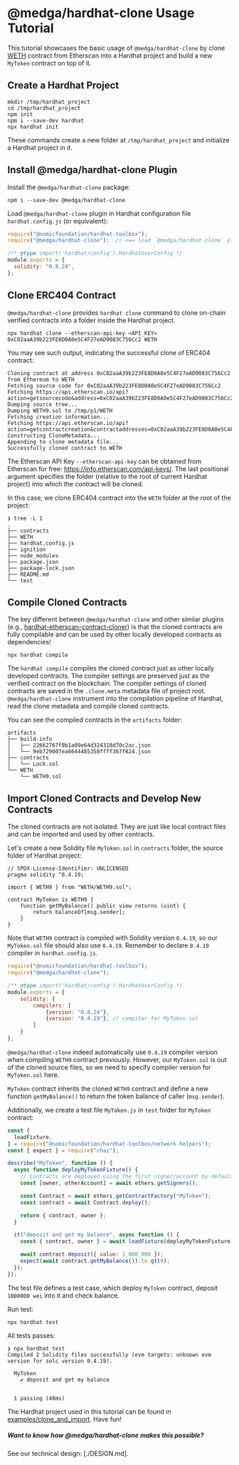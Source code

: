 # @medga/hardhat-clone Usage Tutorial

This tutorial showcases the basic usage of `@medga/hardhat-clone` by clone [WETH](https://etherscan.io/address/0xC02aaA39b223FE8D0A0e5C4F27eAD9083C756Cc2#code) contract from Etherscan into a Hardhat project and build a new `MyToken` contract on top of it.

## Create a Hardhat Project

```shell
mkdir /tmp/hardhat_project
cd /tmp/hardhat_project
npm init
npm i --save-dev hardhat
npx hardhat init
```

These commands create a new folder at `/tmp/hardhat_project` and initialize a Hardhat project in it.

## Install @medga/hardhat-clone Plugin

Install the `@medga/hardhat-clone` package:
```shell
npm i --save-dev @medga/hardhat-clone
```

Load `@medga/hardhat-clone` plugin in Hardhat configuration file `hardhat.config.js` (or equivalent):
```javascript
require("@nomicfoundation/hardhat-toolbox");
require("@medga/hardhat-clone");  // <== load `@medga/hardhat-clone` plugin 

/** @type import('hardhat/config').HardhatUserConfig */
module.exports = {
  solidity: "0.8.24",
};
```

## Clone ERC404 Contract

`@medga/hardhat-clone` provides `hardhat clone` command to clone on-chain verified contracts into a folder inside the Hardhat project.

```shell
npx hardhat clone --etherscan-api-key <API_KEY> 0xC02aaA39b223FE8D0A0e5C4F27eAD9083C756Cc2 WETH
```

You may see such output, indicating the successful clone of ERC404 contract: 
```text
Cloning contract at address 0xC02aaA39b223FE8D0A0e5C4F27eAD9083C756Cc2 from Ethereum to WETH
Fetching source code for 0xC02aaA39b223FE8D0A0e5C4F27eAD9083C756Cc2
Fetching https://api.etherscan.io/api?action=getsourcecode&address=0xC02aaA39b223FE8D0A0e5C4F27eAD9083C756Cc2&module=contract&apikey=6FTP6N6HH43PTTJ89P9VKKKZWRMV4NH245
Dumping source tree...
Dumping WETH9.sol to /tmp/p1/WETH
Fetching creation information...
Fetching https://api.etherscan.io/api?action=getcontractcreation&contractaddresses=0xC02aaA39b223FE8D0A0e5C4F27eAD9083C756Cc2&module=contract&apikey=6FTP6N6HH43PTTJ89P9VKKKZWRMV4NH245
Constructing CloneMetadata...
Appending to clone metadata file...
Successfully cloned contract to WETH
```

The Etherscan API Key `--etherscan-api-key` can be obtained from Etherscan for free: https://info.etherscan.com/api-keys/.
The last positional argument specifies the folder (relative to the root of current Hardhat project) into which the contract will be cloned.

In this case, we clone ERC404 contract into the `WETH` folder at the root of the project: 
```text
❯ tree -L 1
.
├── contracts
├── WETH
├── hardhat.config.js
├── ignition
├── node_modules
├── package.json
├── package-lock.json
├── README.md
└── test
```

## Compile Cloned Contracts

The key different between `@medga/hardhat-clone` and other similar plugins (e.g., [hardhat-etherscan-contract-cloner](https://www.npmjs.com/package/hardhat-etherscan-contract-cloner)) is that the cloned contracts are fully compilable and can be used by other locally developed contracts as dependencies!

```shell
npx hardhat compile
```

The `hardhat compile` compiles the cloned contract just as other locally developed contracts. 
The compiler settings are preserved just as the verified contract on the blockchain.
The compiler settings of cloned contracts are saved in the `.clone.meta` metadata file of project root.
`@medga/hardhat-clone` instrument into the compilation pipeline of Hardhat, read the clone metadata and compile cloned contracts. 

You can see the compiled contracts in the `artifacts` folder: 
```text
artifacts
├── build-info
│   ├── 22662767f8b1a09e64d324318d70c2ac.json
│   └── 9eb729007ea6644485358ffff367f824.json
├── contracts
│   └── Lock.sol
└── WETH
    └── WETH9.sol
```

## Import Cloned Contracts and Develop New Contracts

The cloned contracts are not isolated. They are just like local contract files and can be imported and used by other contracts. 

Let's create a new Solidity file `MyToken.sol` in `contracts` folder, the source folder of Hardhat project:
```solidity
// SPDX-License-Identifier: UNLICENSED
pragma solidity ^0.4.19;

import { WETH9 } from "WETH/WETH9.sol";

contract MyToken is WETH9 {
	function getMyBalance() public view returns (uint) {
		return balanceOf[msg.sender];
	}
}
```

Note that `WETH9` contract is compiled with Solidity version `0.4.19`, so our `MyToken.sol` file should also use `0.4.19`. 
Remember to declare `0.4.19` compiler in `hardhat.config.js`.
```js
require("@nomicfoundation/hardhat-toolbox");
require("@medga/hardhat-clone");

/** @type import('hardhat/config').HardhatUserConfig */
module.exports = {
	solidity: {
		compilers: [
			{version: "0.8.24"},
			{version: "0.4.19"}, // compiler for MyToken.sol
		]
	}
};
```
`@medga/hardhat-clone` indeed automatically use `0.4.19` compiler version when compiling `WETH9` contract previously.
However, our `MyToken.sol` is out of the cloned source files, so we need to specify compiler version for `MyToken.sol` here.

`MyToken` contract inherits the cloned `WETH9` contract and define a new function `getMyBalance()` to return the token balance of caller (`msg.sender`).

Additionally, we create a test file `MyToken.js` in `test` folder for `MyToken` contract: 
```javascript
const {
  loadFixture,
} = require("@nomicfoundation/hardhat-toolbox/network-helpers");
const { expect } = require("chai");

describe("MyToken", function () {
  async function deployMyTokenFixture() {
    // Contracts are deployed using the first signer/account by default
    const [owner, otherAccount] = await ethers.getSigners();

    const Contract = await ethers.getContractFactory("MyToken");
    const contract = await Contract.deploy();

    return { contract, owner };
  }

  it("deposit and get my balance", async function () {
    const { contract, owner } = await loadFixture(deployMyTokenFixture);

    await contract.deposit({ value: 1_000_000 });
    expect(await contract.getMyBalance()).to.gt(0);
  });
});
```

The test file defines a test case, which deploy `MyToken` contract, deposit `1000000 wei` into it and check balance.

Run test:
```shell
npx hardhat test
```

All tests passes:
```text
❯ npx hardhat test
Compiled 2 Solidity files successfully (evm targets: unknown evm version for solc version 0.4.19).

  MyToken
    ✔ deposit and get my balance


  1 passing (48ms)
```

The Hardhat project used in this tutorial can be found in [examples/clone_and_import](./examples/clone_and_import).
Have fun!


##### Want to know how @medga/hardhat-clone makes this possible? 

See our technical design: [./DESIGN.md].


